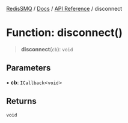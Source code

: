 [RedisSMQ](../../../README.md) / [Docs](../../README.md) / [API Reference](../README.md) / disconnect

# Function: disconnect()

> **disconnect**(`cb`): `void`

## Parameters

▪ **cb**: `ICallback`<`void`>

## Returns

`void`

